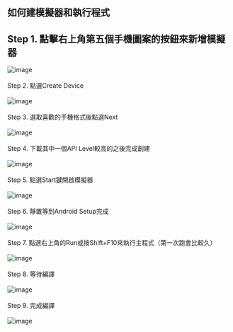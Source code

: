## 如何建模擬器和執行程式
## Step 1. 點擊右上角第五個手機圖案的按鈕來新增模擬器
![image](https://user-images.githubusercontent.com/86581722/215350886-55dcaa05-7fe3-4f89-9d7d-4e925488d815.png)<br><br>
Step 2. 點選Create Device<br><br>
![image](https://user-images.githubusercontent.com/86581722/215350975-624623c7-ff21-4e3b-afb9-eff1c41d02b8.png)<br><br>
Step 3. 選取喜歡的手機格式後點選Next<br><br>
![image](https://user-images.githubusercontent.com/86581722/215351018-2bccdb49-dad6-4a66-bf71-93e5c24cf253.png)<br><br>
Step 4. 下載其中一個API Level較高的之後完成創建<br><br>
![image](https://user-images.githubusercontent.com/86581722/215351039-94b2eb3a-315a-4f73-966a-9e4773c53fac.png)<br><br>
Step 5. 點選Start鍵開啟模擬器<br><br>
![image](https://user-images.githubusercontent.com/86581722/215351281-36c16162-9ec5-4487-9218-58e7157cd1b9.png)<br><br>
Step 6. 靜置等到Android Setup完成<br><br>
![image](https://user-images.githubusercontent.com/86581722/215351143-3cbb0e76-92d2-4333-929d-3ed47f640a1a.png)<br><br>
Step 7. 點選右上角的Run或按Shift+F10來執行主程式（第一次跑會比較久）<br><br>
![image](https://user-images.githubusercontent.com/86581722/215351218-0becef5f-a0f1-4cc2-bbf8-5176128ddd2e.png)<br><br>
Step 8. 等待編譯<br><br>
![image](https://user-images.githubusercontent.com/86581722/215351346-48525032-f846-41ee-9d55-23331c0ff410.png)<br><br>
Step 9. 完成編譯<br><br>
![image](https://user-images.githubusercontent.com/86581722/215351122-919b4b41-201f-45cb-9d7b-6ee8bb3fd2a7.png)

